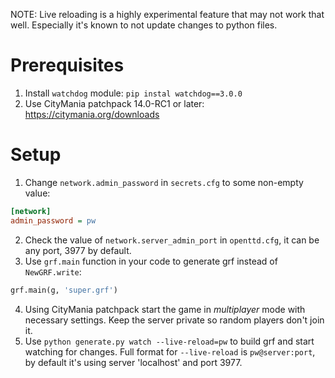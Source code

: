 NOTE: Live reloading is a highly experimental feature that may not work that well. Especially it's known to not update changes to python files.

# Prerequisites
1. Install `watchdog` module: `pip instal watchdog==3.0.0`
2. Use CityMania patchpack 14.0-RC1 or later: https://citymania.org/downloads

# Setup
1. Change `network.admin_password` in `secrets.cfg` to some non-empty value:
```ini
[network]
admin_password = pw
```
2. Check the value of `network.server_admin_port` in `openttd.cfg`, it can be any port, 3977 by default.
3. Use `grf.main` function in your code to generate grf instead of `NewGRF.write`:
```python
grf.main(g, 'super.grf')
```
4. Using CityMania patchpack start the game in *multiplayer* mode with necessary settings. Keep the server private so random players don't join it.
5. Use `python generate.py watch --live-reload=pw` to build grf and start watching for changes. Full format for `--live-reload` is `pw@server:port`, by default it's using server 'localhost' and port 3977.
